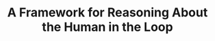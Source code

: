 ---
title: "A Framework for Reasoning About the Human in the Loop"
authors:
  - Lorrie Faith Cranor
release: Proceedings of the 1st Conference on Usability, Psychology, and Security 2008, 1. Artikel. USENIX Association Berkeley, CA 2008
categories:
  - Usable Security
keywords:
  - Human factors
  - Cognitive robotics
  - Cognitive science
  - Computer crime
  - Human computer interaction
  - Knowledge representation
  - Reasoning security
  - Privacy theorem
  - Framework
link: https://www.usenix.org/legacy/event/upsec08/tech/full_papers/cranor/cranor.pdf
comment: >-
    Lorrie Faith Cranor's Human-in-the-Loop Security Framework can help to understand people's behaviour when dealing with security mechanisms. A valuable tool for the development of usable security mechanisms.
---